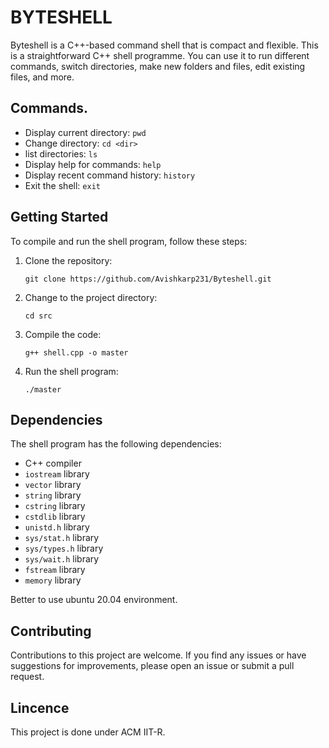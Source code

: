 # BYTESHELL
Byteshell is a C++-based command shell that is compact and flexible. This is a straightforward C++ shell programme. You can use it to run different commands, switch directories, make new folders and files, edit existing files, and more.

## Commands.

- Display current directory: `pwd`
- Change directory: `cd <dir>`
- list directories: `ls`
- Display help for commands: `help`
- Display recent command history: `history`
- Exit the shell: `exit`

## Getting Started

To compile and run the shell program, follow these steps:

1. Clone the repository:

   ```shell
   git clone https://github.com/Avishkarp231/Byteshell.git
2. Change to the project directory:
   ```shell
   cd src
3. Compile the code:
   ```shell
   g++ shell.cpp -o master
4. Run the shell program:
    ```shell
   ./master

## Dependencies
The shell program has the following dependencies:

- C++ compiler
- `iostream` library
- `vector` library
- `string` library
- `cstring` library
- `cstdlib` library
- `unistd.h` library
- `sys/stat.h` library
- `sys/types.h` library
- `sys/wait.h` library
- `fstream` library
- `memory` library

Better to use ubuntu 20.04 environment.

## Contributing

Contributions to this project are welcome. If you find any issues or have suggestions for improvements, please open an issue or submit a pull request.

## Lincence

This project is done under ACM IIT-R.

